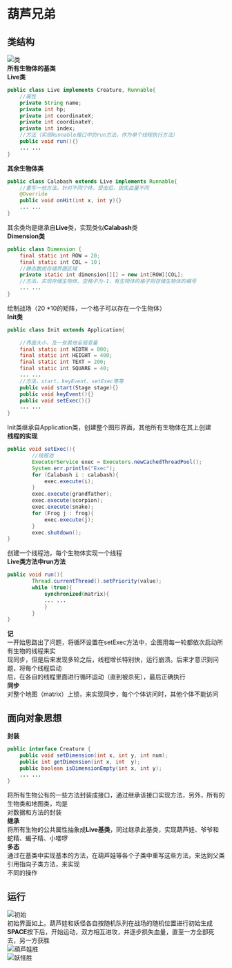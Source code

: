 葫芦兄弟
===
类结构
---
![类](https://github.com/chh15/myJavaRespository/blob/master/src/picture/ClassDiagram1.png)  
**所有生物体的基类**  
**Live类**  
```java
public class Live implements Creature, Runnable{
    //属性
    private String name;
    private int hp;
    private int coordinateX;
    private int coordinateY;
    private int index;
    //方法（实现Runnable接口中的run方法，作为单个线程执行方法）
    public void run(){}
    ... ...
}
```
**其余生物体类**  
```java
public class Calabash extends Live implements Runnable{  
    //重写一些方法，针对不同个体，受击后，损失血量不同
    @Override
    public void onHit(int x, int y){}
    ... ...
}
```
其余类均是继承自**Live**类，实现类似**Calabash**类  
**Dimension类**  
```java
public class Dimension {
    final static int ROW = 20;
    final static int COL = 10；
    //静态数组存储界面区域
    private static int dimension[][] = new int[ROW][COL];
    //方法，实现存储生物体，空格子为-1，有生物体的格子则存储生物体的编号
    ... ...
}
```
绘制战场（20 *10的矩阵，一个格子可以存在一个生物体）  
**Init类**  
```java
public class Init extends Application{
   
    //界面大小，及一些其他全局变量
    final static int WIDTH = 800;
    final static int HEIGHT = 400;
    final static int TEXT = 200;
    final static int SQUARE = 40;
    ... ...   
    //方法，start、keyEvent、setExec等等
    public void start(Stage stage){}
    public void keyEvent(){}
    public void setExec(){}
    ... ...
}
```
Init类继承自Application类，创建整个图形界面，其他所有生物体在其上创建  
**线程的实现**  
```java
public void setExec(){
        //线程池
        ExecutorService exec = Executors.newCachedThreadPool();
        System.err.println("Exec");
        for (Calabash i : calabash){
            exec.execute(i);
        }
        exec.execute(grandfather);
        exec.execute(scorpion);
        exec.execute(snake);
        for (Frog j : frog){
            exec.execute(j);
        }
        exec.shutdown();
}
```
创建一个线程池，每个生物体实现一个线程  
**Live类方法中run方法**  
```java
public void run(){
        Thread.currentThread().setPriority(value);
        while (true){
            synchronized(matrix){
            ... ...
            }
        }
}
```
**记**  
一开始思路出了问题，将循环设置在setExec方法中，企图用每一轮都依次启动所有生物的线程来实  
现同步，但是后来发现多轮之后，线程增长特别快，运行崩溃。后来才意识到问题，将每个线程启动  
后，在各自的线程里面进行循环运动（直到被杀死），最后正确执行  
**同步**  
对整个地图（matrix）上锁，来实现同步，每个个体访问时，其他个体不能访问  
## 面向对象思想  
**封装**  
```java   
public interface Creature {
    public void setDimension(int x, int y, int num);
    public int getDimension(int x, int  y);
    public boolean isDimensionEmpty(int x, int y);
    ... ...   
}
```  
将所有生物公有的一些方法封装成接口，通过继承该接口实现方法，另外，所有的生物类和地图类，均是  
对数据和方法的封装  
**继承**  
将所有生物的公共属性抽象成**Live基类**，同过继承此基类，实现葫芦娃、爷爷和蛇精、蝎子精、小喽啰  
**多态**  
通过在基类中实现基本的方法，在葫芦娃等各个子类中重写这些方法，来达到父类引用指向子类方法，来实现  
不同的操作  
## 运行  
![初始](https://github.com/chh15/myJavaRespository/blob/master/src/picture/Begin.PNG)  
初始界面如上。葫芦娃和妖怪各自按随机队列在战场的随机位置进行初始生成  
**SPACE**按下后，开始运动，双方相互进攻，并逐步损失血量，直至一方全部死去，另一方获胜  
![葫芦娃胜](https://github.com/chh15/myJavaRespository/blob/master/src/picture/Cala_Win.PNG)  
![妖怪胜](https://github.com/chh15/myJavaRespository/blob/master/src/picture/Scor_Win.PNG)  


